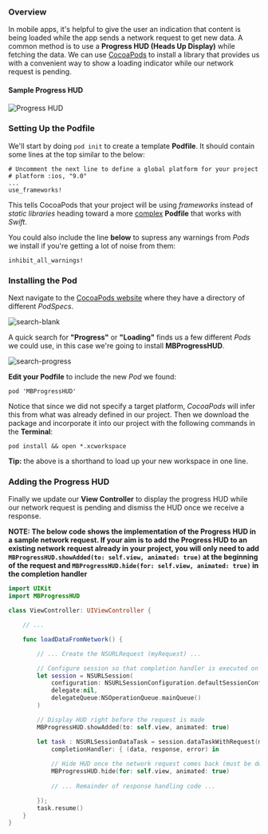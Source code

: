 ### Overview

In mobile apps, it's helpful to give the user an indication that content is being loaded while the app sends a network request to get new data. A common method is to use a **Progress HUD (Heads Up Display)** while fetching the data. We can use [CocoaPods](http://guides.codepath.com/ios/CocoaPods) to install a library that provides us with a convenient way to show a loading indicator while our network request is pending.

#### Sample Progress HUD

![Progress HUD][progress-HUD]

### Setting Up the Podfile

We'll start by doing `pod init` to create a template **Podfile**. It should contain some lines at the top similar to the below:
    
    # Uncomment the next line to define a global platform for your project
    # platform :ios, "9.0"
    ...
    use_frameworks!

This tells CocoaPods that your project will be using *frameworks* instead of *static libraries* heading toward a more [complex][1] **Podfile** that works with *Swift*.

You could also include the line **below** to supress any warnings from *Pods* we install if you're getting a lot of noise from them:

    inhibit_all_warnings!

### Installing the Pod

Next navigate to the [CocoaPods website][cocoapods] where they have a directory of different *PodSpecs*.

![search-blank][search-blank]

A quick search for **"Progress"** or **"Loading"** finds us a few different *Pods* we could use, in this case we're going to install **MBProgressHUD**.

![search-progress][search-progress]

**Edit your Podfile** to include the new *Pod* we found:

    pod 'MBProgressHUD'

Notice that since we did not specify a target platform, *CocoaPods* will infer this from what was already defined in our project. Then we download the package and incorporate it into our project with the following commands in the **Terminal**:

    pod install && open *.xcworkspace

**Tip:** the above is a shorthand to load up your new workspace in one line.

### Adding the Progress HUD

Finally we update our **View Controller** to display the progress HUD
while our network request is pending and dismiss the HUD once we receive
a response.

**NOTE: The below code shows the implementation of the Progress HUD in a sample network request. If your aim is to add the Progress HUD to an existing network request already in your project, you will only need to add `MBProgressHUD.showAdded(to: self.view, animated: true)` at the beginning of the request and `MBProgressHUD.hide(for: self.view, animated: true)` in the completion handler**

```swift
import UIKit
import MBProgressHUD

class ViewController: UIViewController {

    // ...

    func loadDataFromNetwork() {

        // ... Create the NSURLRequest (myRequest) ...

        // Configure session so that completion handler is executed on main UI thread
        let session = NSURLSession(
            configuration: NSURLSessionConfiguration.defaultSessionConfiguration(),
            delegate:nil,
            delegateQueue:NSOperationQueue.mainQueue()
        )

        // Display HUD right before the request is made
        MBProgressHUD.showAdded(to: self.view, animated: true)

        let task : NSURLSessionDataTask = session.dataTaskWithRequest(myRequest,
            completionHandler: { (data, response, error) in
            
            // Hide HUD once the network request comes back (must be done on main UI thread)
            MBProgressHUD.hide(for: self.view, animated: true)
            
            // ... Remainder of response handling code ...

        });
        task.resume()
    }
}
```

[1]: https://guides.cocoapods.org/syntax/podfile.html

[cocoapods]: https://cocoapods.org/

[search-blank]: http://i.imgur.com/7MPsssu.png
[search-progress]: http://i.imgur.com/QYYJhY3.png
[progress-HUD]: http://i.imgur.com/8Kl9bQ1l.png